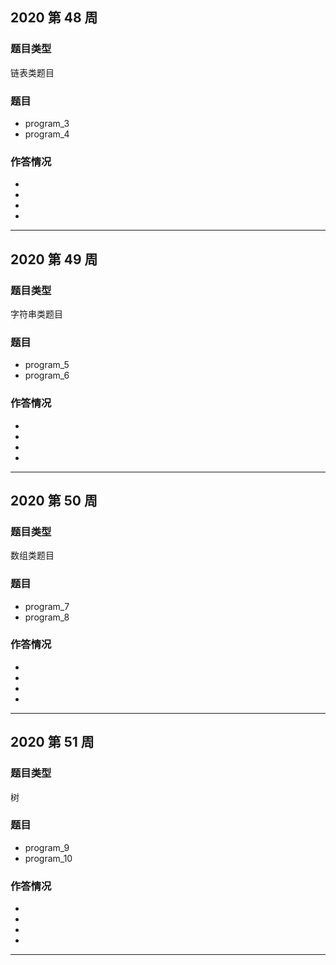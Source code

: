 ## 2020 第 48 周
### 题目类型
链表类题目
### 题目
- program_3
- program_4 
### 作答情况
- 
- 
- 
- 
---
## 2020 第 49 周
### 题目类型
字符串类题目
### 题目
- program_5
- program_6 
### 作答情况
- 
- 
- 
-
---
## 2020 第 50 周
### 题目类型
数组类题目
### 题目
- program_7
- program_8 
### 作答情况
- 
- 
- 
-
---
## 2020 第 51 周
### 题目类型
树
### 题目
- program_9
- program_10 
### 作答情况
- 
- 
- 
-
--- 